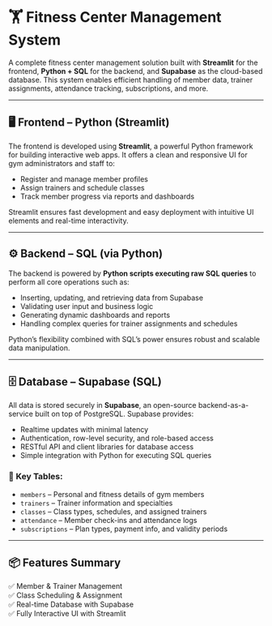 # 🏋️ Fitness Center Management System

A complete fitness center management solution built with **Streamlit** for the frontend, **Python + SQL** for the backend, and **Supabase** as the cloud-based database. This system enables efficient handling of member data, trainer assignments, attendance tracking, subscriptions, and more.

---

## 🖥️ Frontend – Python (Streamlit)

The frontend is developed using **Streamlit**, a powerful Python framework for building interactive web apps. It offers a clean and responsive UI for gym administrators and staff to:

- Register and manage member profiles  
- Assign trainers and schedule classes  
- Track member progress via reports and dashboards

Streamlit ensures fast development and easy deployment with intuitive UI elements and real-time interactivity.

---

## ⚙️ Backend – SQL (via Python)

The backend is powered by **Python scripts executing raw SQL queries** to perform all core operations such as:

- Inserting, updating, and retrieving data from Supabase  
- Validating user input and business logic  
- Generating dynamic dashboards and reports  
- Handling complex queries for trainer assignments and schedules

Python’s flexibility combined with SQL’s power ensures robust and scalable data manipulation.

---

## 🗄️ Database – Supabase (SQL)

All data is stored securely in **Supabase**, an open-source backend-as-a-service built on top of PostgreSQL. Supabase provides:

- Realtime updates with minimal latency  
- Authentication, row-level security, and role-based access  
- RESTful API and client libraries for database access  
- Simple integration with Python for executing SQL queries

### 📌 Key Tables:

- `members` – Personal and fitness details of gym members  
- `trainers` – Trainer information and specialties  
- `classes` – Class types, schedules, and assigned trainers  
- `attendance` – Member check-ins and attendance logs  
- `subscriptions` – Plan types, payment info, and validity periods

---

## 📦 Features Summary

✅ Member & Trainer Management  
✅ Class Scheduling & Assignment  
✅ Real-time Database with Supabase  
✅ Fully Interactive UI with Streamlit
